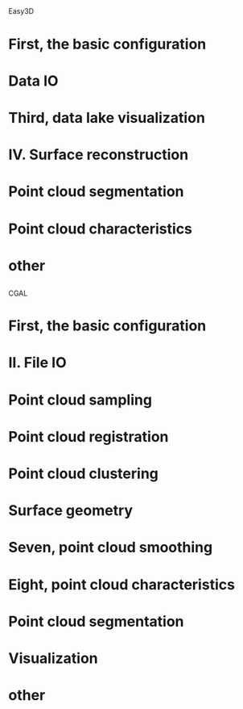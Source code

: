 ## 

Easy3D

#  First, the basic configuration 

#  Data IO 

#  Third, data lake visualization 

#  IV. Surface reconstruction 

#  Point cloud segmentation 

#  Point cloud characteristics 

#  other 

## 

CGAL

#  First, the basic configuration 

#  II. File IO 

#  Point cloud sampling 

#  Point cloud registration 

#  Point cloud clustering 

#  Surface geometry 

#  Seven, point cloud smoothing 

#  Eight, point cloud characteristics 

#  Point cloud segmentation 

#  Visualization 

#  other 

